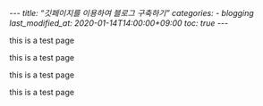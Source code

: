 *---*
*title: “깃페이지를 이용하여 블로그 구축하기”*
*categories:*
*- blogging*
*last_modified_at: 2020-01-14T14:00:00+09:00*
*toc: true*
*---*

this is a test page

this is a test page

this is a test page

this is a test page
